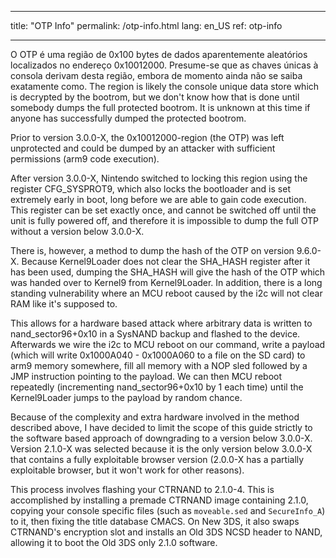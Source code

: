 * * *

title: "OTP Info" permalink: /otp-info.html lang: en_US ref: otp-info

* * *

O OTP é uma região de 0x100 bytes de dados aparentemente aleatórios localizados no endereço 0x10012000. Presume-se que as chaves únicas à consola derivam desta região, embora de momento ainda não se saiba exatamente como. The region is likely the console unique data store which is decrypted by the bootrom, but we don't know how that is done until somebody dumps the full protected bootrom. It is unknown at this time if anyone has successfully dumped the protected bootrom.

Prior to version 3.0.0-X, the 0x10012000-region (the OTP) was left unprotected and could be dumped by an attacker with sufficient permissions (arm9 code execution).

After version 3.0.0-X, Nintendo switched to locking this region using the register CFG_SYSPROT9, which also locks the bootloader and is set extremely early in boot, long before we are able to gain code execution. This register can be set exactly once, and cannot be switched off until the unit is fully powered off, and therefore it is impossible to dump the full OTP without a version below 3.0.0-X.

There is, however, a method to dump the hash of the OTP on version 9.6.0-X. Because Kernel9Loader does not clear the SHA_HASH register after it has been used, dumping the SHA_HASH will give the hash of the OTP which was handed over to Kernel9 from Kernel9Loader. In addition, there is a long standing vulnerability where an MCU reboot caused by the i2c will not clear RAM like it's supposed to.

This allows for a hardware based attack where arbitrary data is written to nand_sector96+0x10 in a SysNAND backup and flashed to the device. Afterwards we wire the i2c to MCU reboot on our command, write a payload (which will write 0x1000A040 - 0x1000A060 to a file on the SD card) to arm9 memory somewhere, fill all memory with a NOP sled followed by a JMP instruction pointing to the payload. We can then MCU reboot repeatedly (incrementing nand_sector96+0x10 by 1 each time) until the Kernel9Loader jumps to the payload by random chance.

Because of the complexity and extra hardware involved in the method described above, I have decided to limit the scope of this guide strictly to the software based approach of downgrading to a version below 3.0.0-X. Version 2.1.0-X was selected because it is the only version below 3.0.0-X that contains a fully exploitable browser version (2.0.0-X has a partially exploitable browser, but it won't work for other reasons).

This process involves flashing your CTRNAND to 2.1.0-4. This is accomplished by installing a premade CTRNAND image containing 2.1.0, copying your console specific files (such as `moveable.sed` and `SecureInfo_A`) to it, then fixing the title database CMACS. On New 3DS, it also swaps CTRNAND's encryption slot and installs an Old 3DS NCSD header to NAND, allowing it to boot the Old 3DS only 2.1.0 software.